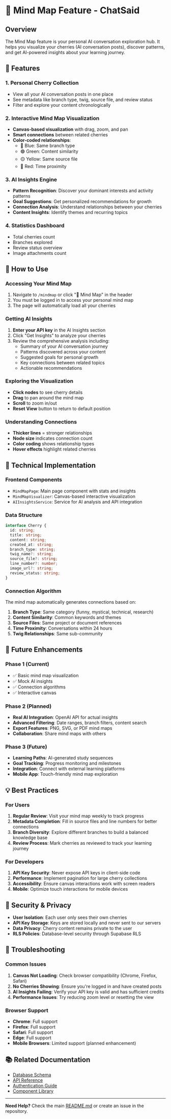 # 🧠 Mind Map Feature - ChatSaid

## Overview

The Mind Map feature is your personal AI conversation exploration hub. It helps you visualize your cherries (AI conversation posts), discover patterns, and get AI-powered insights about your learning journey.

## 🚀 Features

### 1. **Personal Cherry Collection**
- View all your AI conversation posts in one place
- See metadata like branch type, twig, source file, and review status
- Filter and explore your content chronologically

### 2. **Interactive Mind Map Visualization**
- **Canvas-based visualization** with drag, zoom, and pan
- **Smart connections** between related cherries
- **Color-coded relationships**:
  - 🔵 Blue: Same branch type
  - 🟢 Green: Content similarity
  - 🟡 Yellow: Same source file
  - 🔴 Red: Time proximity

### 3. **AI Insights Engine**
- **Pattern Recognition**: Discover your dominant interests and activity patterns
- **Goal Suggestions**: Get personalized recommendations for growth
- **Connection Analysis**: Understand relationships between your cherries
- **Content Insights**: Identify themes and recurring topics

### 4. **Statistics Dashboard**
- Total cherries count
- Branches explored
- Review status overview
- Image attachments count

## 🎯 How to Use

### Accessing Your Mind Map
1. Navigate to `/mindmap` or click "🧠 Mind Map" in the header
2. You must be logged in to access your personal mind map
3. The page will automatically load all your cherries

### Getting AI Insights
1. **Enter your API key** in the AI Insights section
2. Click "Get Insights" to analyze your cherries
3. Review the comprehensive analysis including:
   - Summary of your AI conversation journey
   - Patterns discovered across your content
   - Suggested goals for personal growth
   - Key connections between related topics
   - Actionable recommendations

### Exploring the Visualization
- **Click nodes** to see cherry details
- **Drag** to pan around the mind map
- **Scroll** to zoom in/out
- **Reset View** button to return to default position

### Understanding Connections
- **Thicker lines** = stronger relationships
- **Node size** indicates connection count
- **Color coding** shows relationship types
- **Hover effects** highlight related cherries

## 🔧 Technical Implementation

### Frontend Components
- `MindMapPage`: Main page component with stats and insights
- `MindMapVisualizer`: Canvas-based interactive visualization
- `AIInsightsService`: Service for AI analysis and API integration

### Data Structure
```typescript
interface Cherry {
  id: string;
  title: string;
  content: string;
  created_at: string;
  branch_type: string;
  twig_name?: string;
  source_file?: string;
  line_number?: number;
  image_url?: string;
  review_status: string;
}
```

### Connection Algorithm
The mind map automatically generates connections based on:
1. **Branch Type**: Same category (funny, mystical, technical, research)
2. **Content Similarity**: Common keywords and themes
3. **Source Files**: Same project or document references
4. **Time Proximity**: Conversations within 24 hours
5. **Twig Relationships**: Same sub-community

## 🚧 Future Enhancements

### Phase 1 (Current)
- ✅ Basic mind map visualization
- ✅ Mock AI insights
- ✅ Connection algorithms
- ✅ Interactive canvas

### Phase 2 (Planned)
- **Real AI Integration**: OpenAI API for actual insights
- **Advanced Filtering**: Date ranges, branch filters, content search
- **Export Features**: PNG, SVG, or PDF mind maps
- **Collaboration**: Share mind maps with others

### Phase 3 (Future)
- **Learning Paths**: AI-generated study sequences
- **Goal Tracking**: Progress monitoring and milestones
- **Integration**: Connect with external learning platforms
- **Mobile App**: Touch-friendly mind map exploration

## 💡 Best Practices

### For Users
1. **Regular Review**: Visit your mind map weekly to track progress
2. **Metadata Completion**: Fill in source files and line numbers for better connections
3. **Branch Diversity**: Explore different branches to build a balanced knowledge base
4. **Review Process**: Mark cherries as reviewed to track your learning journey

### For Developers
1. **API Key Security**: Never expose API keys in client-side code
2. **Performance**: Implement pagination for large cherry collections
3. **Accessibility**: Ensure canvas interactions work with screen readers
4. **Mobile**: Optimize touch interactions for mobile devices

## 🔐 Security & Privacy

- **User Isolation**: Each user only sees their own cherries
- **API Key Storage**: Keys are stored locally and never sent to our servers
- **Data Privacy**: Cherry content remains private to the user
- **RLS Policies**: Database-level security through Supabase RLS

## 🐛 Troubleshooting

### Common Issues
1. **Canvas Not Loading**: Check browser compatibility (Chrome, Firefox, Safari)
2. **No Cherries Showing**: Ensure you're logged in and have created posts
3. **AI Insights Failing**: Verify your API key is valid and has sufficient credits
4. **Performance Issues**: Try reducing zoom level or resetting the view

### Browser Support
- **Chrome**: Full support
- **Firefox**: Full support
- **Safari**: Full support
- **Edge**: Full support
- **Mobile Browsers**: Limited support (planned enhancement)

## 📚 Related Documentation

- [Database Schema](./DATABASE_SCHEMA.md)
- [API Reference](./API_REFERENCE.md)
- [Authentication Guide](./AUTH_GUIDE.md)
- [Component Library](./COMPONENTS.md)

---

**Need Help?** Check the main [README.md](../README.md) or create an issue in the repository.
